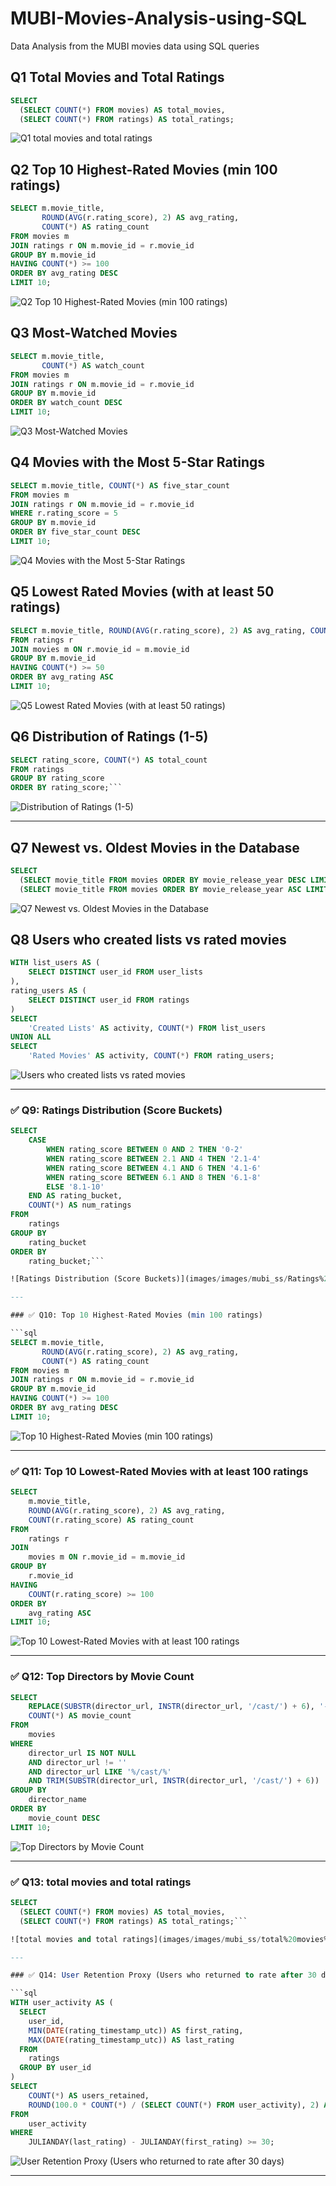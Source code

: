 # MUBI-Movies-Analysis-using-SQL
Data Analysis from the MUBI movies data using SQL queries
## Q1 Total Movies and Total Ratings
```sql
SELECT 
  (SELECT COUNT(*) FROM movies) AS total_movies,
  (SELECT COUNT(*) FROM ratings) AS total_ratings;
```
![Q1 total movies and total ratings](images/images/mubi_ss/total%20movies%20and%20total%20ratings.png)

## Q2 Top 10 Highest-Rated Movies (min 100 ratings)
```sql
SELECT m.movie_title, 
       ROUND(AVG(r.rating_score), 2) AS avg_rating, 
       COUNT(*) AS rating_count
FROM movies m
JOIN ratings r ON m.movie_id = r.movie_id
GROUP BY m.movie_id
HAVING COUNT(*) >= 100
ORDER BY avg_rating DESC
LIMIT 10;
```
![Q2 Top 10 Highest-Rated Movies (min 100 ratings)](images/images/mubi_ss/Top%2010%20Highest-Rated%20Movies%20%28min%20100%20ratings%29.png)

## Q3 Most-Watched Movies
```sql
SELECT m.movie_title,
       COUNT(*) AS watch_count
FROM movies m
JOIN ratings r ON m.movie_id = r.movie_id
GROUP BY m.movie_id
ORDER BY watch_count DESC
LIMIT 10;
```
![Q3 Most-Watched Movies](images/images/mubi_ss/Most-Watched%20Movies.png)

## Q4 Movies with the Most 5-Star Ratings
```sql
SELECT m.movie_title, COUNT(*) AS five_star_count
FROM movies m
JOIN ratings r ON m.movie_id = r.movie_id
WHERE r.rating_score = 5
GROUP BY m.movie_id
ORDER BY five_star_count DESC
LIMIT 10;
```
![Q4 Movies with the Most 5-Star Ratings](images/images/mubi_ss/Movies%20with%20the%20Most%205%20Star%20Ratings.png)

## Q5 Lowest Rated Movies (with at least 50 ratings)
```sql
SELECT m.movie_title, ROUND(AVG(r.rating_score), 2) AS avg_rating, COUNT(*) AS rating_count
FROM ratings r
JOIN movies m ON r.movie_id = m.movie_id
GROUP BY m.movie_id
HAVING COUNT(*) >= 50
ORDER BY avg_rating ASC
LIMIT 10;
```
![Q5 Lowest Rated Movies (with at least 50 ratings)](images/images/mubi_ss/Top%2010%20Lowest-Rated%20Movies%20with%20at%20least%20100%20ratings.png)

## Q6 Distribution of Ratings (1-5)

```sql
SELECT rating_score, COUNT(*) AS total_count
FROM ratings
GROUP BY rating_score
ORDER BY rating_score;```
```

![Distribution of Ratings (1-5)](images/images/mubi_ss/Distribution%20of%20Ratings%20%281-5%29.png)

---

## Q7 Newest vs. Oldest Movies in the Database
```sql
SELECT 
  (SELECT movie_title FROM movies ORDER BY movie_release_year DESC LIMIT 1) AS newest_movie,
  (SELECT movie_title FROM movies ORDER BY movie_release_year ASC LIMIT 1) AS oldest_movie;
```
![Q7 Newest vs. Oldest Movies in the Database](images/images/mubi_ss/Newest%20vs.%20Oldest%20Movies%20in%20the%20Database.png)

## Q8 Users who created lists vs rated movies

```sql
WITH list_users AS (
    SELECT DISTINCT user_id FROM user_lists
),
rating_users AS (
    SELECT DISTINCT user_id FROM ratings
)
SELECT 
    'Created Lists' AS activity, COUNT(*) FROM list_users
UNION ALL
SELECT 
    'Rated Movies' AS activity, COUNT(*) FROM rating_users;
```

![Users who created lists vs rated movies](images/images/mubi_ss/Users%20who%20created%20lists%20vs%20rated%20movies.png)

---


### ✅ Q9: Ratings Distribution (Score Buckets)

```sql
SELECT 
    CASE 
        WHEN rating_score BETWEEN 0 AND 2 THEN '0-2'
        WHEN rating_score BETWEEN 2.1 AND 4 THEN '2.1-4'
        WHEN rating_score BETWEEN 4.1 AND 6 THEN '4.1-6'
        WHEN rating_score BETWEEN 6.1 AND 8 THEN '6.1-8'
        ELSE '8.1-10'
    END AS rating_bucket,
    COUNT(*) AS num_ratings
FROM 
    ratings
GROUP BY 
    rating_bucket
ORDER BY 
    rating_bucket;```

![Ratings Distribution (Score Buckets)](images/images/mubi_ss/Ratings%20Distribution%20%28Score%20Buckets%29.png)

---

### ✅ Q10: Top 10 Highest-Rated Movies (min 100 ratings)

```sql
SELECT m.movie_title, 
       ROUND(AVG(r.rating_score), 2) AS avg_rating, 
       COUNT(*) AS rating_count
FROM movies m
JOIN ratings r ON m.movie_id = r.movie_id
GROUP BY m.movie_id
HAVING COUNT(*) >= 100
ORDER BY avg_rating DESC
LIMIT 10;
```

![Top 10 Highest-Rated Movies (min 100 ratings)](images/images/mubi_ss/Top%2010%20Highest-Rated%20Movies%20%28min%20100%20ratings%29.png)

---

### ✅ Q11: Top 10 Lowest-Rated Movies with at least 100 ratings

```sql
SELECT 
    m.movie_title, 
    ROUND(AVG(r.rating_score), 2) AS avg_rating, 
    COUNT(r.rating_score) AS rating_count
FROM 
    ratings r
JOIN 
    movies m ON r.movie_id = m.movie_id
GROUP BY 
    r.movie_id
HAVING 
    COUNT(r.rating_score) >= 100
ORDER BY 
    avg_rating ASC
LIMIT 10;
```

![Top 10 Lowest-Rated Movies with at least 100 ratings](images/images/mubi_ss/Top%2010%20Lowest-Rated%20Movies%20with%20at%20least%20100%20ratings.png)

---

### ✅ Q12: Top Directors by Movie Count

```sql
SELECT 
    REPLACE(SUBSTR(director_url, INSTR(director_url, '/cast/') + 6), '-', ' ') AS director_name,
    COUNT(*) AS movie_count
FROM 
    movies
WHERE 
    director_url IS NOT NULL 
    AND director_url != ''
    AND director_url LIKE '%/cast/%'
    AND TRIM(SUBSTR(director_url, INSTR(director_url, '/cast/') + 6)) != 'unknown'
GROUP BY 
    director_name
ORDER BY 
    movie_count DESC
LIMIT 10;

```

![Top Directors by Movie Count](images/images/mubi_ss/Top%20Directors%20by%20Movie%20Count.png)

---

### ✅ Q13: total movies and total ratings

```sql
SELECT 
  (SELECT COUNT(*) FROM movies) AS total_movies,
  (SELECT COUNT(*) FROM ratings) AS total_ratings;```

![total movies and total ratings](images/images/mubi_ss/total%20movies%20and%20total%20ratings.png)

---

### ✅ Q14: User Retention Proxy (Users who returned to rate after 30 days)

```sql
WITH user_activity AS (
  SELECT 
    user_id,
    MIN(DATE(rating_timestamp_utc)) AS first_rating,
    MAX(DATE(rating_timestamp_utc)) AS last_rating
  FROM 
    ratings
  GROUP BY user_id
)
SELECT 
    COUNT(*) AS users_retained,
    ROUND(100.0 * COUNT(*) / (SELECT COUNT(*) FROM user_activity), 2) AS retention_rate
FROM 
    user_activity
WHERE 
    JULIANDAY(last_rating) - JULIANDAY(first_rating) >= 30;
```

![User Retention Proxy (Users who returned to rate after 30 days)](images/images/mubi_ss/User%20Retention%20Proxy%20%28Users%20who%20returned%20to%20rate%20after%2030%20days%29.png)

---
